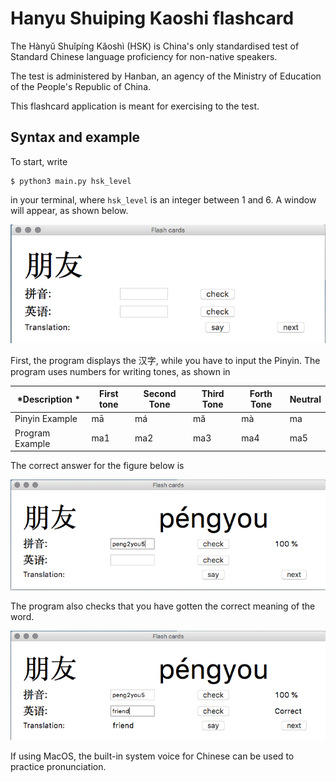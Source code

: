 Hanyu Shuiping Kaoshi flashcard
===============================================

The Hànyǔ Shuǐpíng Kǎoshì (HSK) is China's only standardised test of Standard Chinese language proficiency for non-native speakers.

The test is administered by Hanban, an agency of the Ministry of Education of the People's Republic of China.

This flashcard application is meant for exercising to the test.

## Syntax and example

To start, write

    $ python3 main.py hsk_level
  
in your terminal, where `hsk_level` is an integer between 1 and 6. A window will appear, as shown below.

![](img/s1.png)

First, the program displays the 汉字, while you have to input the Pinyin. The program uses numbers for writing tones, as shown in

*Description * | First tone | Second Tone | Third Tone | Forth Tone | Neutral
--- | --- | --- | --- | --- | --- 
Pinyin Example | mā | má | mǎ | mà | ma
Program Example | ma1 | ma2 | ma3 | ma4 | ma5

The correct answer for the figure below is

![](img/s2.png)

The program also checks that you have gotten the correct meaning of the word.

![](img/s3.png)

If using MacOS, the built-in system voice for Chinese can be used to practice pronunciation.
